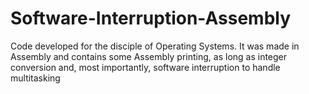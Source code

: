 # Software-Interruption-Assembly

Code developed for the disciple of Operating Systems. It was made in Assembly and contains some Assembly printing, as long as integer
conversion and, most importantly, software interruption to handle multitasking

